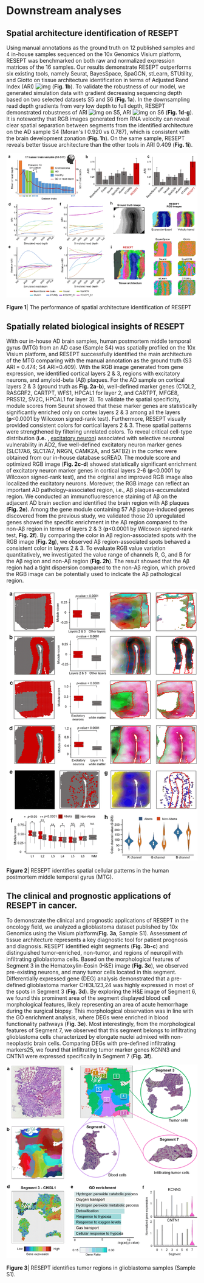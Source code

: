 # Downstream analyses

 

## Spatial architecture identification of RESEPT

 

Using manual annotations as the ground truth on 12 published samples and 4 in-house samples sequenced on the 10x Genomics Visium platform, RESEPT was benchmarked on both raw and normalized expression matrices of the 16 samples. Our results demonstrate RESEPT outperforms six existing tools, namely Seurat, BayesSpace, SpaGCN, stLearn, STUtility, and Giotto on tissue architecture identification in terms of Adjusted Rand Index (ARI) ![img](file:///C:\Users\26509\AppData\Local\Temp\ksohtml9624\wps1.jpg) (**Fig. 1b**). To validate the robustness of our model, we generated simulation data with gradient decreasing sequencing depth based on two selected datasets S5 and S6 (**Fig. 1a**). In the downsampling read depth gradients from very low depth to full depth, RESEPT demonstrated robustness of ARI ![img](file:///C:\Users\26509\AppData\Local\Temp\ksohtml9624\wps2.jpg) on S5, ARI ![img](file:///C:\Users\26509\AppData\Local\Temp\ksohtml9624\wps3.jpg) on S6 (**Fig. 1d-g**).  It is noteworthy that RGB images generated from RNA velocity can reveal clear spatial separation between segments from the identified architecture on the AD sample S4 (Moran's I 0.920 vs 0.787), which is consistent with the brain development zonation (**Fig. 1h**). On the same sample, RESEPT reveals better tissue architecture than the other tools in ARI 0.409 (**Fig. 1i**). 

![](./pic/wps4.png) 

**Figure 1**| The performance of spatial architecture identification of RESEPT 

 

## Spatially related biological insights of RESEPT



With our in-house AD brain samples, human postmortem middle temporal gyrus (MTG) from an AD case (Sample S4) was spatially profiled on the 10x Visium platform, and RESEPT successfully identified the main architecture of the MTG comparing with the manual annotation as the ground truth (S3 ARI = 0.474; S4 ARI=0.409). With the RGB image generated from gene expression, we identified cortical layers 2 & 3, regions with excitatory neurons, and amyloid-beta (Aβ) plaques. For the AD sample on cortical layers 2 & 3 (ground truth as **Fig. 2a-b**), well-defined marker genes (C1QL2, RASGRF2, CARTPT, WFS1, HPCAL1 for layer 2, and CARTPT, MFGE8, PRSS12, SV2C, HPCAL1 for layer 3). To validate the spatial specificity, module scores from Seurat showed that these marker genes are statistically significantly enriched only on cortex layers 2 & 3 among all the layers (**p**<0.0001 by Wilcoxon signed-rank test). Furthermore, RESEPT visually provided consistent colors for cortical layers 2 & 3. These spatial patterns were strengthened by filtering unrelated colors. To reveal critical cell-type distribution (**i.e.** , [excitatory neuron](https://www.google.com/search?safe=strict&rlz=1C1CHBF_enUS864US864&sxsrf=ALeKk01kQLpGUoghYFhIITgzNLqegZn7ZA:1622568724487&q=excitatory+neuron&spell=1&sa=X&ved=2ahUKEwiG6sjD-_bwAhUMCs0KHatvApEQkeECKAB6BAgBEDE)) associated with selective neuronal vulnerability in AD2, five well-defined excitatory neuron marker genes (SLC17A6, SLC17A7, NRGN, CAMK2A, and SATB2) in the cortex were obtained from our in-house database scREAD. The module score and optimized RGB image (**Fig. 2c-d**) showed statistically significant enrichment of excitatory neuron marker genes in cortical layers 2-6 (**p**<0.0001 by Wilcoxon signed-rank test), and the original and improved RGB image also localized the excitatory neurons. Moreover, the RGB image can reflect an important AD pathology-associated region, i.e., Aβ plaques-accumulated region. We conducted an immunofluorescence staining of Aβ on the adjacent AD brain section and identified the brain region with Aβ plaques (**Fig. 2e**). Among the gene module containing 57 Aβ plaque-induced genes discovered from the previous study, we validated those 20 upregulated genes showed the specific enrichment in the Aβ region compared to the non-Aβ region in terms of layers 2 & 3 (**p**<0.0001 by Wilcoxon signed-rank test, **Fig. 2f**). By comparing the color in Aβ region-associated spots with the RGB image (**Fig. 2g**), we observed Aβ region-associated spots behaved a consistent color in layers 2 & 3. To evaluate RGB value variation quantitatively, we investigated the value range of channels R, G, and B for the Aβ region and non-Aβ region (**Fig. 2h**). The result showed that the Aβ region had a tight dispersion compared to the non-Aβ region, which proved the RGB image can be potentially used to indicate the Aβ pathological region. 

 

![](./pic/wps5.png) 

**Figure 2**| RESEPT identifies spatial cellular patterns in the human postmortem middle temporal gyrus (MTG). 

 

## The clinical and prognostic applications of RESEPT in cancer. 



To demonstrate the clinical and prognostic applications of RESEPT in the oncology field, we analyzed a glioblastoma dataset published by 10x Genomics using the Visium platform(**Fig. 3a**, Sample S1). Assessment of tissue architecture represents a key diagnostic tool for patient prognosis and diagnosis. RESEPT identified eight segments (**Fig. 3b-c**) and distinguished tumor-enriched, non-tumor, and regions of neuropil with infiltrating glioblastoma cells. Based on the morphological features of Segment 3 in the Hematoxylin-Eosin (H&E) image (**Fig. 3c**), we observed pre-existing neurons, and many tumor cells located in this segment. Differentially expressed gene (DEG) analysis demonstrated that a pre-defined glioblastoma marker CHI3L123,24 was highly expressed in most of the spots in Segment 3 (**Fig. 3d**). By exploring the H&E image of Segment 6, we found this prominent area of the segment displayed blood cell morphological features, likely representing an area of acute hemorrhage during the surgical biopsy. This morphological observation was in line with the GO enrichment analysis, where DEGs were enriched in blood functionality pathways (**Fig. 3e**). Most interestingly, from the morphological features of Segment 7, we observed that this segment belongs to infiltrating glioblastoma cells characterized by elongate nuclei admixed with non-neoplastic brain cells. Comparing DEGs with pre-defined infiltrating markers25, we found that infiltrating tumor marker genes KCNN3 and CNTN1 were expressed specifically in Segment 7 (**Fig. 3f**). 

![](./pic/wps6.png) 

**Figure 3**| RESEPT identifies tumor regions in glioblastoma samples (Sample S1). 


